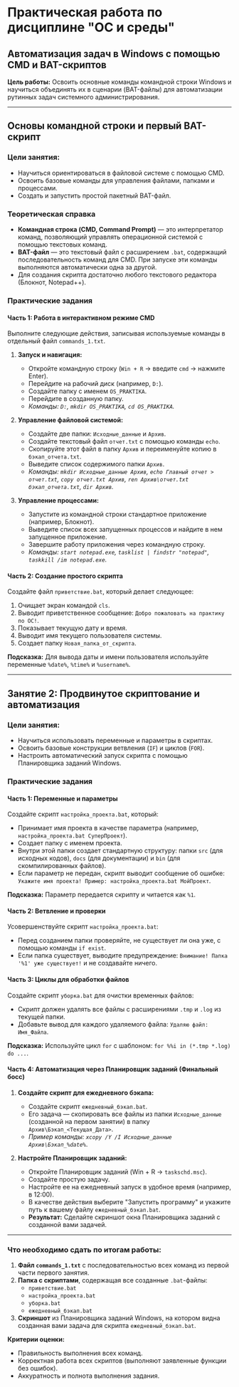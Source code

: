 # Практическая работа по дисциплине "ОС и среды"
## Автоматизация задач в Windows с помощью CMD и BAT-скриптов

**Цель работы:** Освоить основные команды командной строки Windows и научиться объединять их в сценарии (BAT-файлы) для автоматизации рутинных задач системного администрирования.

---

##  Основы командной строки и первый BAT-скрипт

### Цели занятия:
*   Научиться ориентироваться в файловой системе с помощью CMD.
*   Освоить базовые команды для управления файлами, папками и процессами.
*   Создать и запустить простой пакетный BAT-файл.

### Теоретическая справка
*   **Командная строка (CMD, Command Prompt)** — это интерпретатор команд, позволяющий управлять операционной системой с помощью текстовых команд.
*   **BAT-файл** — это текстовый файл с расширением `.bat`, содержащий последовательность команд для CMD. При запуске эти команды выполняются автоматически одна за другой.
*   Для создания скрипта достаточно любого текстового редактора (Блокнот, Notepad++).

### Практические задания

#### Часть 1: Работа в интерактивном режиме CMD

Выполните следующие действия, записывая используемые команды в отдельный файл `commands_1.txt`.

1.  **Запуск и навигация:**
    *   Откройте командную строку (`Win + R` -> введите `cmd` -> нажмите Enter).
    *   Перейдите на рабочий диск (например, `D:`).
    *   Создайте папку с именем `OS_PRAKTIKA`.
    *   Перейдите в созданную папку.
    *   *Команды: `D:`, `mkdir OS_PRAKTIKA`, `cd OS_PRAKTIKA`.*

2.  **Управление файловой системой:**
    *   Создайте две папки: `Исходные_данные` и `Архив`.
    *   Создайте текстовый файл `отчет.txt` с помощью команды `echo`.
    *   Скопируйте этот файл в папку `Архив` и переименуйте копию в `бэкап_отчета.txt`.
    *   Выведите список содержимого папки `Архив`.
    *   *Команды: `mkdir Исходные_данные Архив`, `echo Главный отчет > отчет.txt`, `copy отчет.txt Архив`, `ren Архив\отчет.txt бэкап_отчета.txt`, `dir Архив`.*

3.  **Управление процессами:**
    *   Запустите из командной строки стандартное приложение (например, Блокнот).
    *   Выведите список всех запущенных процессов и найдите в нем запущенное приложение.
    *   Завершите работу приложения через командную строку.
    *   *Команды: `start notepad.exe`, `tasklist | findstr "notepad"`, `taskkill /im notepad.exe`.*

#### Часть 2: Создание простого скрипта

Создайте файл `приветствие.bat`, который делает следующее:
1.  Очищает экран командой `cls`.
2.  Выводит приветственное сообщение: `Добро пожаловать на практику по ОС!`.
3.  Показывает текущую дату и время.
4.  Выводит имя текущего пользователя системы.
5.  Создает папку `Новая_папка_от_скрипта`.

**Подсказка:** Для вывода даты и имени пользователя используйте переменные `%date%`, `%time%` и `%username%`.

---

## Занятие 2: Продвинутое скриптование и автоматизация

### Цели занятия:
*   Научиться использовать переменные и параметры в скриптах.
*   Освоить базовые конструкции ветвления (`IF`) и циклов (`FOR`).
*   Настроить автоматический запуск скрипта с помощью Планировщика заданий Windows.

### Практические задания

#### Часть 1: Переменные и параметры

Создайте скрипт `настройка_проекта.bat`, который:
*   Принимает имя проекта в качестве параметра (например, `настройка_проекта.bat СуперПроект`).
*   Создает папку с именем проекта.
*   Внутри этой папки создает стандартную структуру: папки `src` (для исходных кодов), `docs` (для документации) и `bin` (для скомпилированных файлов).
*   Если параметр не передан, скрипт выводит сообщение об ошибке: `Укажите имя проекта! Пример: настройка_проекта.bat МойПроект`.

**Подсказка:** Параметр передается скрипту и читается как `%1`.

#### Часть 2: Ветвление и проверки

Усовершенствуйте скрипт `настройка_проекта.bat`:
*   Перед созданием папки проверяйте, не существует ли она уже, с помощью команды `if exist`.
*   Если папка существует, выводите предупреждение: `Внимание! Папка '%1' уже существует!` и не создавайте ничего.

#### Часть 3: Циклы для обработки файлов

Создайте скрипт `уборка.bat` для очистки временных файлов:
*   Скрипт должен удалять все файлы с расширениями `.tmp` и `.log` из текущей папки.
*   Добавьте вывод для каждого удаляемого файла: `Удаляю файл: Имя_Файла`.

**Подсказка:** Используйте цикл `for` с шаблоном: `for %%i in (*.tmp *.log) do ...`.

#### Часть 4: Автоматизация через Планировщик заданий (Финальный босс)

1.  **Создайте скрипт для ежедневного бэкапа:**
    *   Создайте скрипт `ежедневный_бэкап.bat`.
    *   Его задача — скопировать все файлы из папки `Исходные_данные` (созданной на первом занятии) в папку `Архив\Бэкап_<Текущая_Дата>`.
    *   *Пример команды: `xcopy /Y /I Исходные_данные Архив\Бэкап_%date%`*.

2.  **Настройте Планировщик заданий:**
    *   Откройте Планировщик заданий (Win + R -> `taskschd.msc`).
    *   Создайте простую задачу.
    *   Настройте ее на ежедневный запуск в удобное время (например, в 12:00).
    *   В качестве действия выберите "Запустить программу" и укажите путь к вашему файлу `ежедневный_бэкап.bat`.
    *   **Результат:** Сделайте скриншот окна Планировщика заданий с созданной вами задачей.

---

### Что необходимо сдать по итогам работы:

1.  **Файл `commands_1.txt`** с последовательностью всех команд из первой части первого занятия.
2.  **Папка с скриптами**, содержащая все созданные `.bat`-файлы:
    *   `приветствие.bat`
    *   `настройка_проекта.bat`
    *   `уборка.bat`
    *   `ежедневный_бэкап.bat`
3.  **Скриншот** из Планировщика заданий Windows, на котором видна созданная вами задача для скрипта `ежедневный_бэкап.bat`.

**Критерии оценки:**
*   Правильность выполнения всех команд.
*   Корректная работа всех скриптов (выполняют заявленные функции без ошибок).
*   Аккуратность и полнота выполнения задания.
